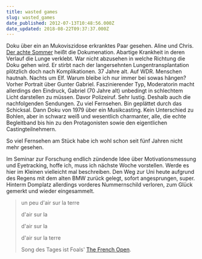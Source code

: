 ```yaml
---
title: wasted games
slug: wasted_games
date_published: 2012-07-13T10:48:56.000Z
date_updated: 2018-08-22T09:37:37.000Z
---
```


Doku über ein an Mukoviszidose erkranktes Paar gesehen. Aline und Chris. [Der achte Sommer](http://www.derachtesommer.de/) heißt die Dokumenation. Abartige Krankheit in deren Verlauf die Lunge verklebt. War nicht abzusehen in welche Richtung die Doku gehen wird. Er stirbt nach der langersehnten Lungentransplantation plötzlich doch nach Komplikationen. 37 Jahre alt. Auf WDR. Menschen hautnah. Nachts um Elf. Warum bleibe ich nur immer bei sowas hângen? Vorher Portrait über Gunter Gabriel. Faszinierender Typ, Moderatorin macht allerdings den Eindruck, Gabriel (70 Jahre alt) unbedingt in schlechtem Licht darstellen zu müssen. Davor Polizeiruf. Sehr lustig. Deshalb auch die nachfolgenden Sendungen. Zu viel Fernsehen. Bin geplättet durch das Schicksal. Dann Doku von 1979 über ein Musikcasting. Kein Unterschied zu Bohlen, aber in schwarz weiß und wesentlich charmanter, alle, die echte Begleitband bis hin zu den Protagonisten sowie den eigentlichen Castingteilnehmern.

So viel Fernsehen am Stück habe ich wohl schon seit fünf Jahren nicht mehr gesehen.

Im Seminar zur Forschung endlich zündende Idee über Motivationsmessung und Eyetracking, hoffe ich, muss ich nächste Woche vorstellen. Werde es hier im Kleinen vielleicht mal beschreiben. Den Weg zur Uni heute aufgrund des Regens mit dem alten BMW zurück gelegt, sofort angesprungen, super. Hinterm Domplatz allerdings vorderes Nummernschild verloren, zum Glück gemerkt und wieder eingesammelt.

> un peu d'air sur la terre
> 
> 
> d'air sur la
> 
> 
> d'air sur la
> 
> 
> d'air sur la﻿ terre
> 
> 
> Song des Tages ist Foals' [The French Open](http://www.youtube.com/watch?v=FNoBo8TDkCQ).
